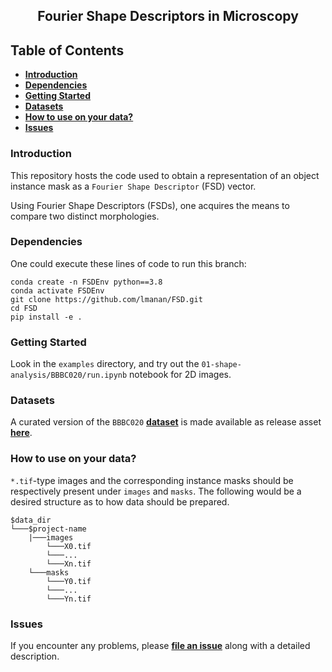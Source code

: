 <h2 align="center">Fourier Shape Descriptors in Microscopy</h2>

## Table of Contents

- **[Introduction](#introduction)**
- **[Dependencies](#dependencies)**
- **[Getting Started](#getting-started)**
- **[Datasets](#datasets)**
- **[How to use on your data?](#how-to-use-on-your-data)**
- **[Issues](#issues)**


### Introduction
This repository hosts the code used to obtain a representation of an object instance mask as a `Fourier Shape Descriptor` (FSD) vector.

Using Fourier Shape Descriptors (FSDs), one acquires the means to compare two distinct morphologies.

### Dependencies 

One could execute these lines of code to run this branch:

```
conda create -n FSDEnv python==3.8
conda activate FSDEnv
git clone https://github.com/lmanan/FSD.git
cd FSD
pip install -e .
```

### Getting Started

Look in the `examples` directory,  and try out the `01-shape-analysis/BBBC020/run.ipynb` notebook for 2D images.


### Datasets
A curated version of the `BBBC020` **[dataset](https://bbbc.broadinstitute.org/BBBC020)** is made available as release asset **[here](https://github.com/lmanan/FSD/releases/tag/v0.0.1)**. 

### How to use on your data?
   
`*.tif`-type images and the corresponding instance masks should be respectively present under `images` and `masks`. The following would be a desired structure as to how data should be prepared.

```
$data_dir
└───$project-name
    |───images
        └───X0.tif
        └───...
        └───Xn.tif
    └───masks
        └───Y0.tif
        └───...
        └───Yn.tif
```

### Issues

If you encounter any problems, please **[file an issue]** along with a detailed description.

[file an issue]: https://github.com/lmanan/FSD/issues


